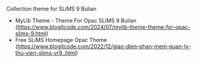 Collection theme for SLiMS 9 Bulian
- MyLib Theme - Theme For Opac SLiMS 9 Bulian (https://www.blogitcode.com/2024/07/mylib-theme-theme-for-opac-slims-9.html)
- Free SLiMS Homepage Opac Theme (https://www.blogitcode.com/2022/12/giao-dien-phan-mem-quan-ly-thu-vien-slims-vr9..html)
